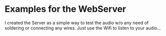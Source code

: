 # Examples for the WebServer

I created the Server as a simple way to test the audio w/o any need of soldering or connecting any wires. Just use the Wifi to listen to your audio...